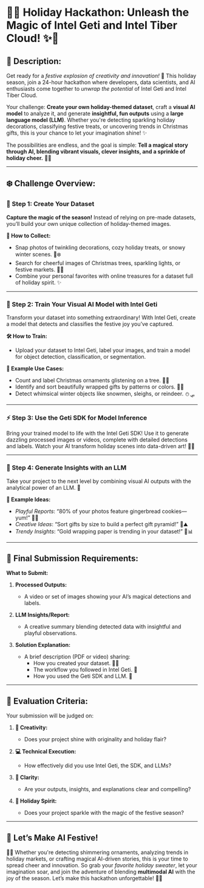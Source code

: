 # 🎄✨ Holiday Hackathon: Unleash the Magic of Intel Geti and Intel Tiber Cloud! ✨🎄

## 🌟 Description:
Get ready for a *festive explosion of creativity and innovation!* 🎉 This holiday season, join a 24-hour hackathon where developers, data scientists, and AI enthusiasts come together to *unwrap the potential* of Intel Geti and Intel Tiber Cloud. 

Your challenge: **Create your own holiday-themed dataset**, craft a **visual AI model** to analyze it, and generate **insightful, fun outputs** using a **large language model (LLM)**. Whether you're detecting sparkling holiday decorations, classifying festive treats, or uncovering trends in Christmas gifts, this is your chance to let your imagination shine! ✨

The possibilities are endless, and the goal is simple: **Tell a magical story through AI, blending vibrant visuals, clever insights, and a sprinkle of holiday cheer.** 🎅🎁

---

## ❄️ Challenge Overview:

### 🎥 Step 1: Create Your Dataset
**Capture the magic of the season!** Instead of relying on pre-made datasets, you’ll build your own unique collection of holiday-themed images.

**🎯 How to Collect:**
- Snap photos of twinkling decorations, cozy holiday treats, or snowy winter scenes. 📸❄️
- Search for cheerful images of Christmas trees, sparkling lights, or festive markets. 🌟🎄
- Combine your personal favorites with online treasures for a dataset full of holiday spirit. ✨

---

### 🧠 Step 2: Train Your Visual AI Model with Intel Geti
Transform your dataset into something extraordinary! With Intel Geti, create a model that detects and classifies the festive joy you’ve captured.

**🛠️ How to Train:** 
- Upload your dataset to Intel Geti, label your images, and train a model for object detection, classification, or segmentation. 

**🎄 Example Use Cases:**
- Count and label Christmas ornaments glistening on a tree. 🎄✨
- Identify and sort beautifully wrapped gifts by patterns or colors. 🎁🎀
- Detect whimsical winter objects like snowmen, sleighs, or reindeer. ⛄🛷

---

### ⚡ Step 3: Use the Geti SDK for Model Inference
Bring your trained model to life with the Intel Geti SDK! Use it to generate dazzling processed images or videos, complete with detailed detections and labels. Watch your AI transform holiday scenes into data-driven art! 🎥🌟

---

### 🤖 Step 4: Generate Insights with an LLM
Take your project to the next level by combining visual AI outputs with the analytical power of an LLM. 🎉

**🎨 Example Ideas:**
- *Playful Reports*: “80% of your photos feature gingerbread cookies—yum!” 🍪✨
- *Creative Ideas*: “Sort gifts by size to build a perfect gift pyramid!” 🎁⛰️
- *Trendy Insights*: “Gold wrapping paper is trending in your dataset!” 🌟📊

---

## 🎯 Final Submission Requirements:
**What to Submit:**
1. **Processed Outputs:**
   - A video or set of images showing your AI’s magical detections and labels.
   
2. **LLM Insights/Report:**
   - A creative summary blending detected data with insightful and playful observations.

3. **Solution Explanation:**
   - A brief description (PDF or video) sharing:
     - How you created your dataset. 🎥📂
     - The workflow you followed in Intel Geti. 🧠
     - How you used the Geti SDK and LLM. 🤖

---

## 🎁 Evaluation Criteria:
Your submission will be judged on:

1. **🎨 Creativity:**
   - Does your project shine with originality and holiday flair?

2. **💻 Technical Execution:**
   - How effectively did you use Intel Geti, the SDK, and LLMs?

3. **📜 Clarity:**
   - Are your outputs, insights, and explanations clear and compelling?

4. **🎅 Holiday Spirit:**
   - Does your project sparkle with the magic of the festive season? 

---

## 🌟 Let’s Make AI Festive!
🎄✨ Whether you're detecting shimmering ornaments, analyzing trends in holiday markets, or crafting magical AI-driven stories, this is your time to spread cheer and innovation. So grab your *favorite holiday sweater*, let your imagination soar, and join the adventure of blending **multimodal AI** with the joy of the season. Let’s make this hackathon unforgettable! 🎉🎅
